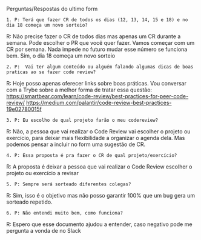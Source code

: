 Perguntas/Respostas do ultimo form

    1. P: Terá que fazer CR de todos os dias (12, 13, 14, 15 e 18) e no dia 18 começa um novo sorteio?
R: Não precise fazer o CR de todos dias mas apenas um CR durante a semana. Pode escolher o PR que você quer fazer. Vamos começar com um CR por semana. Nada impede no futuro mudar esse número se funciona bem. Sim, o dia 18 começa um novo sorteio

    2. P:  Vai ter algum conteúdo ou alguém falando algumas dicas de boas praticas ao se fazer code review?
R: Hoje posso apenas oferecer links sobre boas práticas. Vou conversar com a Trybe sobre a melhor forma de tratar essa questão:
 https://smartbear.com/learn/code-review/best-practices-for-peer-code-review/
https://medium.com/palantir/code-review-best-practices-19e02780015f

    3. P: Eu escolho de qual projeto farão o meu codereview?
R: Não, a pessoa que vai realizar o Code Review vai escolher o projeto ou exercício, para deixar mais flexibilidade a organizar o agenda dela. Mas podemos pensar a incluir no form uma sugestão de CR. 

    4. P: Essa proposta é pra fazer o CR de qual projeto/exercício? 
R: A proposta é deixar a pessoa que vai realizar o Code Review escolher o projeto ou exercício a revisar

    5. P: Sempre será sorteado diferentes colegas? 
R: Sim, isso é o objetivo mas não posso garantir 100% que um bug gera um sorteado repetido.

    6. P: Não entendi muito bem, como funciona? 
R: Espero que esse documento ajudou a entender, caso negativo pode me pergunta a vonda de no Slack
